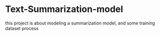 # Text-Summarization-model
this project is about modeling a summarization model, and some training dataset process
